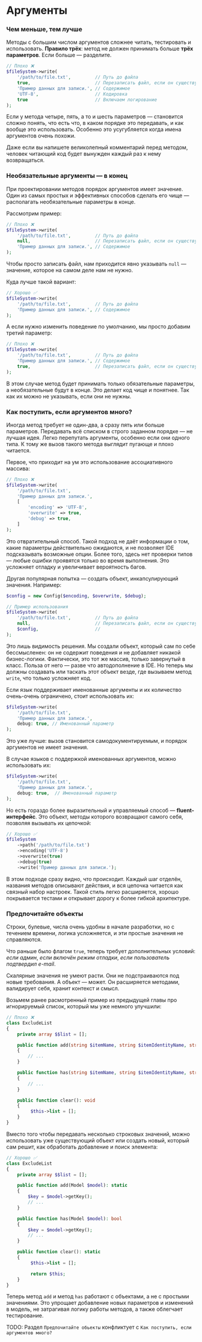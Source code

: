 # Аргументы

### Чем меньше, тем лучше

Методы с большим числом аргументов сложнее читать, тестировать и использовать.
**Правило трёх**: метод не должен принимать больше **трёх параметров**. Если больше — разделите.

```php
// Плохо ❌
$fileSystem->write(
    '/path/to/file.txt',         // Путь до файла
    true,                        // Перезаписать файл, если он существует
    'Пример данных для записи.', // Содержимое
    'UTF-8',                     // Кодировка
    true                         // Включаем логирование
);
```

Если у метода четыре, пять, а то и шесть параметров — становится сложно понять, что есть что, в каком порядке это передавать, и как вообще это использовать. Особенно это усугубляется когда имена аргументов очень похожи.

Даже если вы напишете великолепный комментарий перед методом, человек читающий код будет вынужден каждый раз к нему возвращаться.

### Необязательные аргументы — в конец

При проектировании методов порядок аргументов имеет значение. 
Один из самых простых и эффективных способов сделать его чище — располагать необязательные параметры в конце.

Рассмотрим пример:
```php
// Плохо ❌
$fileSystem->write(
    '/path/to/file.txt',         // Путь до файла
    null,                        // Перезаписать файл, если он существует
    'Пример данных для записи.', // Содержимое
);
```
Чтобы просто записать файл, нам приходится явно указывать `null` — значение, которое на самом деле нам не нужно.

Куда лучше такой вариант:

```php
// Хорошо ✅
$fileSystem->write(
    '/path/to/file.txt',         // Путь до файла
    'Пример данных для записи.', // Содержимое
);
```

А если нужно изменить поведение по умолчанию, мы просто добавим третий параметр:

```php
// Плохо ❌
$fileSystem->write(
    '/path/to/file.txt',         // Путь до файла
    'Пример данных для записи.', // Содержимое
    true,                        // Перезаписать файл, если он существует
);
```

В этом случае метод будет принимать только обязательные параметры, а необязательные будут в конце. Это делает код чище и понятнее. Так как их можно не указывать, если они не нужны.

### Как поступить, если аргументов много?

Иногда метод требует не один-два, а сразу пять или больше параметров. Передавать всё списком в строго заданном порядке — не лучшая идея. Легко перепутать аргументы, особенно если они одного типа. К тому же вызов такого метода выглядит пугающе и плохо читается.

Первое, что приходит на ум это использование ассоциативного массива:

```php
// Плохо ❌
$fileSystem->write(
    '/path/to/file.txt',
    'Пример данных для записи.',
    [
        'encoding' => 'UTF-8',
        'overwrite' => true,
        'debug' => true,
    ]
);
```

Это отвратительный способ. Такой подход не даёт информации о том, какие параметры действительно ожидаются, и не позволяет IDE подсказывать возможные опции. Более того, здесь нет проверки типов — любые ошибки проявятся только во время выполнения. Это усложняет отладку и увеличивает вероятность багов.

Другая популярная попытка — создать объект, инкапсулирующий значения. Например:

```php
$config = new Config($encoding, $overwrite, $debug);

// Пример использования
$fileSystem->write(
    '/path/to/file.txt',         // Путь до файла
    null,                        // Перезаписать файл, если он существует
    $config,                     //
);
```

Это лишь видимость решения. Мы создали объект, который сам по себе бессмысленен: он не содержит поведения и не добавляет никакой бизнес-логики. Фактически, это тот же массив, только завернутый в класс. Польза от него — разве что автодополнение в IDE. Но теперь мы должны создавать или таскать этот объект везде, где вызываем метод `write`, что только усложняет код.


Если язык поддерживает именованные аргументы и их количество очень-очень ограничено, стоит использовать их:
```php
$fileSystem->write(
    '/path/to/file.txt',
    'Пример данных для записи.',
    debug: true, // Именованный параметр
);
```
Это уже лучше: вызов становится самодокументируемым, и порядок аргументов не имеет значения.

В случае языков с поддержкой именованных аргументов, можно использовать их:

```php
$fileSystem->write(
    '/path/to/file.txt',
    'Пример данных для записи.',
    debug: true,  // Именованный параметр
);
```

Но есть гораздо более выразительный и управляемый способ — **fluent-интерфейс**. 
Это объект, методы которого возвращают самого себя, позволяя вызывать их цепочкой:

```php
// Хорошо ✅
$fileSystem
    ->path('/path/to/file.txt')
    ->encoding('UTF-8')
    ->overwrite(true)
    ->debug(true)
    ->write('Пример данных для записи.');
```

В этом подходе сразу видно, что происходит. Каждый шаг отделён, названия методов описывают действия, и вся цепочка читается как связный набор настроек. Такой стиль легко расширяется, хорошо покрывается тестами и открывает дорогу к более гибкой архитектуре.

### Предпочитайте объекты

Строки, булевые, числа очень удобны в начале разработки, но с течением времени, логика усложняется, и эти простые значения не справляются.

Что раньше было флагом `true`, теперь требует дополнительных условий:
*если админ*, *если включён режим отладки*, *если пользователь подтвердил e-mail*.

Скалярные значения не умеют расти. Они не подстраиваются под новые требования.
А объект — может. Он расширяется методами, валидирует себя, хранит контекст и смысл.

Возьмем ранее расмотренный пример из предыдущей главы про игнорируемый список, который мы уже немного улучшили:

```php
// Плохо ❌
class ExcludeList
{
    private array $$list = [];

    public function add(string $itemName, string $itemIdentityName, string $itemIdentityValue): void
    {
        // ...
    }

    public function has(string $itemName, string $itemIdentityName, string $itemIdentityValue): bool
    {
        // ...
    }

    public function clear(): void
    {
         $this->list = [];
    }
}
```

Вместо того чтобы передавать несколько строковых значений, можно использовать уже существующий объект или создать новый, который сам решит, как обработать добавление и поиск элемента:

```php
// Хорошо ✅
class ExcludeList
{
    private array $$list = [];

    public function add(Model $model): static
    {
        $key = $model->getKey();
        // ...
    }

    public function has(Model $model): bool
    {
        $key = $model->getKey();
        // ...
    }

    public function clear(): static
    {
         $this->list = [];

         return $this;
    }
}
```

Теперь метод `add` и метод `has` работают с объектами, а не с простыми значениями. 
Это упрощает добавление новых параметров и изменений в модель, не затрагивая логику работы методов, а также облегчает тестирование.



TODO: Раздел `Предпочитайте обьекты` конфликтует с `Как поступить, если аргументов много?`
